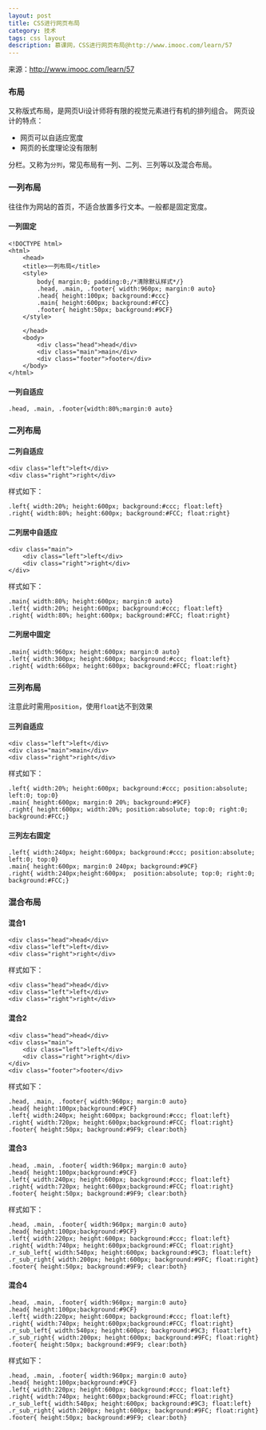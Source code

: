 ```yaml
---
layout: post
title: CSS进行网页布局
category: 技术
tags: css layout
description: 慕课网，CSS进行网页布局@http://www.imooc.com/learn/57
---
```

来源：<a href="http://www.imooc.com/learn/57">http://www.imooc.com/learn/57</a>

### 布局
又称版式布局，是网页Ui设计师将有限的视觉元素进行有机的排列组合。
网页设计的特点：
- 网页可以自适应宽度
- 网页的长度理论没有限制

分栏。又称为`分列`，常见布局有一列、二列、三列等以及混合布局。

### 一列布局

往往作为网站的首页，不适合放置多行文本。一般都是固定宽度。


#### 一列固定


	<!DOCTYPE html>
	<html>
		<head>
		<title>一列布局</title>
		<style>
			body{ margin:0; padding:0;/*清除默认样式*/}
			.head, .main, .footer{ width:960px; margin:0 auto}
			.head{ height:100px; background:#ccc}
			.main{ height:600px; background:#FCC}
			.footer{ height:50px; background:#9CF}
		</style>
	
		</head>
		<body>
			<div class="head">head</div>
			<div class="main">main</div>
			<div class="footer">footer</div>
		</body>
	</html>


#### 一列自适应


	.head, .main, .footer{width:80%;margin:0 auto}

### 二列布局


#### 二列自适应


	<div class="left">left</div>
	<div class="right">right</div>

样式如下：

	.left{ width:20%; height:600px; background:#ccc; float:left}
	.right{ width:80%; height:600px; background:#FCC; float:right}


#### 二列居中自适应


	<div class="main">
	    <div class="left">left</div>
	    <div class="right">right</div>
	</div>

样式如下：

	.main{ width:80%; height:600px; margin:0 auto}
	.left{ width:20%; height:600px; background:#ccc; float:left}
	.right{ width:80%; height:600px; background:#FCC; float:right}


#### 二列居中固定


	.main{ width:960px; height:600px; margin:0 auto}
	.left{ width:300px; height:600px; background:#ccc; float:left}
	.right{ width:660px; height:600px; background:#FCC; float:right}


### 三列布局


注意此时需用`position`，使用`float`达不到效果


#### 三列自适应


	<div class="left">left</div>
    <div class="main">main</div>
    <div class="right">right</div>

样式如下：

	.left{ width:20%; height:600px; background:#ccc; position:absolute; left:0; top:0}
	.main{ height:600px; margin:0 20%; background:#9CF}
	.right{ height:600px; width:20%; position:absolute; top:0; right:0; background:#FCC;}


#### 三列左右固定


	.left{ width:240px; height:600px; background:#ccc; position:absolute; left:0; top:0}
	.main{ height:600px; margin:0 240px; background:#9CF}
	.right{ width:240px;height:600px;  position:absolute; top:0; right:0; background:#FCC;}


### 混合布局


#### 混合1

	<div class="head">head</div>
	<div class="left">left</div>
	<div class="right">right</div>

样式如下：

	<div class="head">head</div>
	<div class="left">left</div>
	<div class="right">right</div>

#### 混合2
	<div class="head">head</div>
	<div class="main">
	    <div class="left">left</div>
	    <div class="right">right</div>
	</div>
	<div class="footer">footer</div>

样式如下：

	.head, .main, .footer{ width:960px; margin:0 auto}
	.head{ height:100px;background:#9CF}
	.left{ width:240px; height:600px; background:#ccc; float:left}
	.right{ width:720px; height:600px;background:#FCC; float:right}
	.footer{ height:50px; background:#9F9; clear:both}

#### 混合3

	.head, .main, .footer{ width:960px; margin:0 auto}
	.head{ height:100px;background:#9CF}
	.left{ width:240px; height:600px; background:#ccc; float:left}
	.right{ width:720px; height:600px;background:#FCC; float:right}
	.footer{ height:50px; background:#9F9; clear:both}

样式如下：

	.head, .main, .footer{ width:960px; margin:0 auto}
	.head{ height:100px;background:#9CF}
	.left{ width:220px; height:600px; background:#ccc; float:left}
	.right{ width:740px; height:600px;background:#FCC; float:right}
	.r_sub_left{ width:540px; height:600px; background:#9C3; float:left}
	.r_sub_right{ width:200px; height:600px; background:#9FC; float:right}
	.footer{ height:50px; background:#9F9; clear:both}

#### 混合4

	.head, .main, .footer{ width:960px; margin:0 auto}
	.head{ height:100px;background:#9CF}
	.left{ width:220px; height:600px; background:#ccc; float:left}
	.right{ width:740px; height:600px;background:#FCC; float:right}
	.r_sub_left{ width:540px; height:600px; background:#9C3; float:left}
	.r_sub_right{ width:200px; height:600px; background:#9FC; float:right}
	.footer{ height:50px; background:#9F9; clear:both}

样式如下：

	.head, .main, .footer{ width:960px; margin:0 auto}
	.head{ height:100px;background:#9CF}
	.left{ width:220px; height:600px; background:#ccc; float:left}
	.right{ width:740px; height:600px;background:#FCC; float:right}
	.r_sub_left{ width:540px; height:600px; background:#9C3; float:left}
	.r_sub_right{ width:200px; height:600px; background:#9FC; float:right}
	.footer{ height:50px; background:#9F9; clear:both}